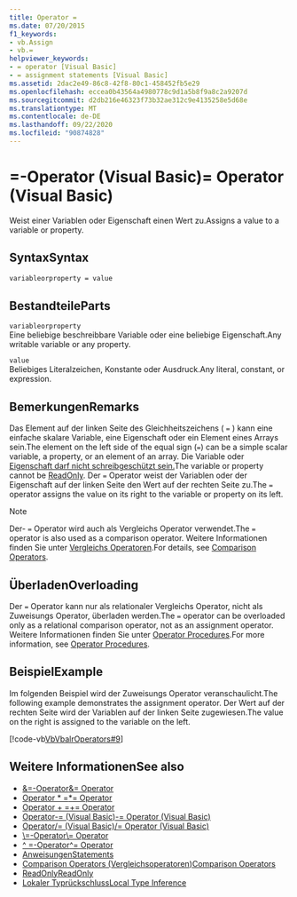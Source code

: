 ```yaml
---
title: Operator =
ms.date: 07/20/2015
f1_keywords:
- vb.Assign
- vb.=
helpviewer_keywords:
- = operator [Visual Basic]
- = assignment statements [Visual Basic]
ms.assetid: 2dac2e49-86c8-42f8-80c1-458452fb5e29
ms.openlocfilehash: eccea0b43564a4980778c9d1a5b8f9a8c2a9207d
ms.sourcegitcommit: d2db216e46323f73b32ae312c9e4135258e5d68e
ms.translationtype: MT
ms.contentlocale: de-DE
ms.lasthandoff: 09/22/2020
ms.locfileid: "90874828"
---
```

# <a name="-operator-visual-basic"></a><span data-ttu-id="7e84a-102">=-Operator (Visual Basic)</span><span class="sxs-lookup"><span data-stu-id="7e84a-102">= Operator (Visual Basic)</span></span>

<span data-ttu-id="7e84a-103">Weist einer Variablen oder Eigenschaft einen Wert zu.</span><span class="sxs-lookup"><span data-stu-id="7e84a-103">Assigns a value to a variable or property.</span></span>  
  
## <a name="syntax"></a><span data-ttu-id="7e84a-104">Syntax</span><span class="sxs-lookup"><span data-stu-id="7e84a-104">Syntax</span></span>  
  
```vb  
variableorproperty = value  
```  
  
## <a name="parts"></a><span data-ttu-id="7e84a-105">Bestandteile</span><span class="sxs-lookup"><span data-stu-id="7e84a-105">Parts</span></span>  

 `variableorproperty`  
 <span data-ttu-id="7e84a-106">Eine beliebige beschreibbare Variable oder eine beliebige Eigenschaft.</span><span class="sxs-lookup"><span data-stu-id="7e84a-106">Any writable variable or any property.</span></span>  
  
 `value`  
 <span data-ttu-id="7e84a-107">Beliebiges Literalzeichen, Konstante oder Ausdruck.</span><span class="sxs-lookup"><span data-stu-id="7e84a-107">Any literal, constant, or expression.</span></span>  
  
## <a name="remarks"></a><span data-ttu-id="7e84a-108">Bemerkungen</span><span class="sxs-lookup"><span data-stu-id="7e84a-108">Remarks</span></span>  

 <span data-ttu-id="7e84a-109">Das Element auf der linken Seite des Gleichheitszeichens ( `=` ) kann eine einfache skalare Variable, eine Eigenschaft oder ein Element eines Arrays sein.</span><span class="sxs-lookup"><span data-stu-id="7e84a-109">The element on the left side of the equal sign (`=`) can be a simple scalar variable, a property, or an element of an array.</span></span> <span data-ttu-id="7e84a-110">Die Variable oder [Eigenschaft darf nicht schreibgeschützt sein.](../modifiers/readonly.md)</span><span class="sxs-lookup"><span data-stu-id="7e84a-110">The variable or property cannot be [ReadOnly](../modifiers/readonly.md).</span></span> <span data-ttu-id="7e84a-111">Der `=` Operator weist der Variablen oder der Eigenschaft auf der linken Seite den Wert auf der rechten Seite zu.</span><span class="sxs-lookup"><span data-stu-id="7e84a-111">The `=` operator assigns the value on its right to the variable or property on its left.</span></span>  
  
> [!NOTE]
> <span data-ttu-id="7e84a-112">Der- `=` Operator wird auch als Vergleichs Operator verwendet.</span><span class="sxs-lookup"><span data-stu-id="7e84a-112">The `=` operator is also used as a comparison operator.</span></span> <span data-ttu-id="7e84a-113">Weitere Informationen finden Sie unter [Vergleichs Operatoren](comparison-operators.md).</span><span class="sxs-lookup"><span data-stu-id="7e84a-113">For details, see [Comparison Operators](comparison-operators.md).</span></span>  
  
## <a name="overloading"></a><span data-ttu-id="7e84a-114">Überladen</span><span class="sxs-lookup"><span data-stu-id="7e84a-114">Overloading</span></span>  

 <span data-ttu-id="7e84a-115">Der `=` Operator kann nur als relationaler Vergleichs Operator, nicht als Zuweisungs Operator, überladen werden.</span><span class="sxs-lookup"><span data-stu-id="7e84a-115">The `=` operator can be overloaded only as a relational comparison operator, not as an assignment operator.</span></span> <span data-ttu-id="7e84a-116">Weitere Informationen finden Sie unter [Operator Procedures](../../programming-guide/language-features/procedures/operator-procedures.md).</span><span class="sxs-lookup"><span data-stu-id="7e84a-116">For more information, see [Operator Procedures](../../programming-guide/language-features/procedures/operator-procedures.md).</span></span>  
  
## <a name="example"></a><span data-ttu-id="7e84a-117">Beispiel</span><span class="sxs-lookup"><span data-stu-id="7e84a-117">Example</span></span>  

 <span data-ttu-id="7e84a-118">Im folgenden Beispiel wird der Zuweisungs Operator veranschaulicht.</span><span class="sxs-lookup"><span data-stu-id="7e84a-118">The following example demonstrates the assignment operator.</span></span> <span data-ttu-id="7e84a-119">Der Wert auf der rechten Seite wird der Variablen auf der linken Seite zugewiesen.</span><span class="sxs-lookup"><span data-stu-id="7e84a-119">The value on the right is assigned to the variable on the left.</span></span>  
  
 [!code-vb[VbVbalrOperators#9](~/samples/snippets/visualbasic/VS_Snippets_VBCSharp/VbVbalrOperators/VB/Class1.vb#9)]  
  
## <a name="see-also"></a><span data-ttu-id="7e84a-120">Weitere Informationen</span><span class="sxs-lookup"><span data-stu-id="7e84a-120">See also</span></span>

- [<span data-ttu-id="7e84a-121">&=-Operator</span><span class="sxs-lookup"><span data-stu-id="7e84a-121">&= Operator</span></span>](and-assignment-operator.md)
- [<span data-ttu-id="7e84a-122">Operator \* =</span><span class="sxs-lookup"><span data-stu-id="7e84a-122">\*= Operator</span></span>](multiplication-assignment-operator.md)
- [<span data-ttu-id="7e84a-123">Operator + =</span><span class="sxs-lookup"><span data-stu-id="7e84a-123">+= Operator</span></span>](addition-assignment-operator.md)
- [<span data-ttu-id="7e84a-124">Operator-= (Visual Basic)</span><span class="sxs-lookup"><span data-stu-id="7e84a-124">-= Operator (Visual Basic)</span></span>](subtraction-assignment-operator.md)
- [<span data-ttu-id="7e84a-125">Operator/= (Visual Basic)</span><span class="sxs-lookup"><span data-stu-id="7e84a-125">/= Operator (Visual Basic)</span></span>](floating-point-division-assignment-operator.md)
- [<span data-ttu-id="7e84a-126">\\=-Operator</span><span class="sxs-lookup"><span data-stu-id="7e84a-126">\\= Operator</span></span>](integer-division-assignment-operator.md)
- [<span data-ttu-id="7e84a-127">^ =-Operator</span><span class="sxs-lookup"><span data-stu-id="7e84a-127">^= Operator</span></span>](exponentiation-assignment-operator.md)
- [<span data-ttu-id="7e84a-128">Anweisungen</span><span class="sxs-lookup"><span data-stu-id="7e84a-128">Statements</span></span>](../../programming-guide/language-features/statements.md)
- [<span data-ttu-id="7e84a-129">Comparison Operators (Vergleichsoperatoren)</span><span class="sxs-lookup"><span data-stu-id="7e84a-129">Comparison Operators</span></span>](comparison-operators.md)
- [<span data-ttu-id="7e84a-130">ReadOnly</span><span class="sxs-lookup"><span data-stu-id="7e84a-130">ReadOnly</span></span>](../modifiers/readonly.md)
- [<span data-ttu-id="7e84a-131">Lokaler Typrückschluss</span><span class="sxs-lookup"><span data-stu-id="7e84a-131">Local Type Inference</span></span>](../../programming-guide/language-features/variables/local-type-inference.md)
